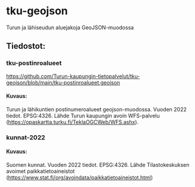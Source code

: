 # tku-geojson
Turun ja lähiseudun aluejakoja GeoJSON-muodossa

## Tiedostot:

### tku-postinroalueet
https://github.com/Turun-kaupungin-tietopalvelut/tku-geojson/blob/main/tku-postinroalueet.geojson

#### Kuvaus:
Turun ja lähikuntien postinumeroalueet geojson-muodossa. Vuoden 2022 tiedot.  EPSG:4326. Lähde Turun kaupungin avoin WFS-palvelu (https://opaskartta.turku.fi/TeklaOGCWeb/WFS.ashx).

### kunnat-2022

#### Kuvaus:
Suomen kunnat. Vuoden 2022 tiedot. EPSG:4326. Lähde Tilastokeskuksen avoimet paikkatietoaineistot (https://www.stat.fi/org/avoindata/paikkatietoaineistot.html)
